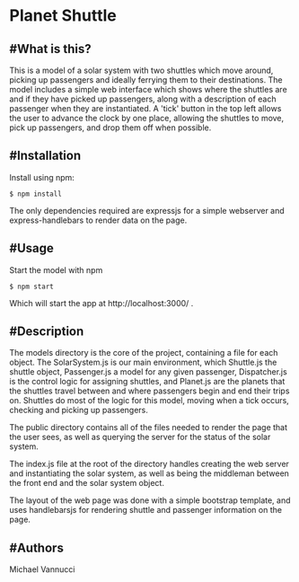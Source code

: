 # Planet Shuttle

#What is this?
--------------

This is a model of a solar system with two shuttles which move around, picking up passengers and ideally ferrying them to their destinations. The model includes a simple web interface which shows where the shuttles are and if they have picked up passengers, along with a description of each passenger when they are instantiated. A 'tick' button in the top left allows the user to advance the clock by one place, allowing the shuttles to move, pick up passengers, and drop them off when possible.

#Installation
-------------

Install using npm:

	$ npm install

The only dependencies required are expressjs for a simple webserver and express-handlebars to render data on the page.

#Usage
------

Start the model with npm

	$ npm start

Which will start the app at http://localhost:3000/ .

#Description
------------

The models directory is the core of the project, containing a file for each object. The SolarSystem.js is our main environment, which Shuttle.js the shuttle object, Passenger.js a model for any given passenger, Dispatcher.js is the control logic for assigning shuttles, and Planet.js are the planets that the shuttles travel between and where passengers begin and end their trips on. Shuttles do most of the logic for this model, moving when a tick occurs, checking and picking up passengers.

The public directory contains all of the files needed to render the page that the user sees, as well as querying the server for the status of the solar system.

The index.js file at the root of the directory handles creating the web server and instantiating the solar system, as well as being the middleman between the front end and the solar system object.

The layout of the web page was done with a simple bootstrap template, and uses handlebarsjs for rendering shuttle and passenger information on the page.

#Authors
--------
Michael Vannucci
